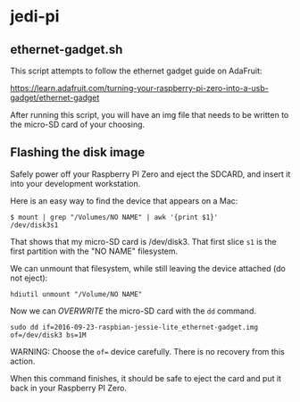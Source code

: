 # jedi-pi

## ethernet-gadget.sh

This script attempts to follow the ethernet gadget guide on AdaFruit:

https://learn.adafruit.com/turning-your-raspberry-pi-zero-into-a-usb-gadget/ethernet-gadget

After running this script, you will have an img file that needs to be written to the micro-SD card of your choosing.

## Flashing the disk image

Safely power off your Raspberry PI Zero and eject the SDCARD, and insert it into your development workstation.

Here is an easy way to find the device that appears on a Mac:

    $ mount | grep "/Volumes/NO NAME" | awk '{print $1}'
    /dev/disk3s1

That shows that my micro-SD card is /dev/disk3. That first slice `s1` is the first partition with the "NO NAME" filesystem.

We can unmount that filesystem, while still leaving the device attached (do not eject):

    hdiutil unmount "/Volume/NO NAME"

Now we can _OVERWRITE_ the micro-SD card with the `dd` command.

    sudo dd if=2016-09-23-raspbian-jessie-lite_ethernet-gadget.img of=/dev/disk3 bs=1M

WARNING: Choose the `of=` device carefully. There is no recovery from this action.

When this command finishes, it should be safe to eject the card and put it back in your Raspberry PI Zero.


